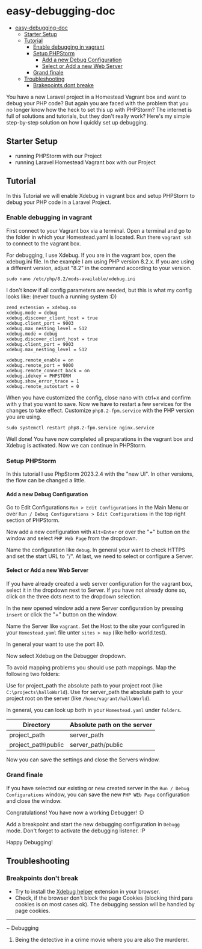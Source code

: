 # easy-debugging-doc

<!-- TOC -->
* [easy-debugging-doc](#easy-debugging-doc)
  * [Starter Setup](#starter-setup)
  * [Tutorial](#tutorial)
    * [Enable debugging in vagrant](#enable-debugging-in-vagrant)
    * [Setup PHPStorm](#setup-phpstorm)
      * [Add a new Debug Configuration](#add-a-new-debug-configuration)
      * [Select or Add a new Web Server](#select-or-add-a-new-web-server)
    * [Grand finale](#grand-finale)
  * [Troubleshooting](#troubleshooting)
    * [Brakepoints dont breake](#brakepoints-dont-breake)
<!-- TOC -->

<!-- How to enable Debugging with PHP (Laravel), PHPStorm and vagrant (Homestead)? -->

You have a new Laravel project in a Homestead Vagrant box and want to debug your PHP code? But again you are faced with
the problem that you no longer know how the heck to set this up with PHPStorm? The internet is full of solutions and
tutorials, but they don't really work?
Here's my simple step-by-step solution on how I quickly set up debugging.

## Starter Setup

- running PHPStorm with our Project
- running Laravel Homestead Vagrant box with our Project

## Tutorial

In this Tutorial we will enable Xdebug in vagrant box and setup PHPStorm to debug your PHP code in a Laravel Project.

### Enable debugging in vagrant

First connect to your Vagrant box via a terminal. Open a terminal and go to the folder in which your Homestead.yaml is
located. Run there `vagrant ssh` to connect to the vagrant box.

For debugging, I use Xdebug. If you are in the vagrant box, open the xdebug.ini file. In the example I am using PHP
version 8.2.x. If you are using a different version, adjust "8.2" in the command according to your version.

````shell
sudo nano /etc/php/8.2/mods-available/xdebug.ini
````

I don't know if all config parameters are needed, but this is what my config looks like: (never touch a running
system :D)

````text
zend_extension = xdebug.so
xdebug.mode = debug
xdebug.discover_client_host = true
xdebug.client_port = 9003
xdebug.max_nesting_level = 512
xdebug.mode = debug
xdebug.discover_client_host = true
xdebug.client_port = 9003
xdebug.max_nesting_level = 512

xdebug.remote_enable = on
xdebug.remote_port = 9000
xdebug.remote_connect_back = on
xdebug.idekey = PHPSTORM
xdebug.show_error_trace = 1
xdebug.remote_autostart = 0
````

When you have customized the config, close nano with ctrl+x and confirm with y that you want to save. Now we have to
restart a few services for the changes to take effect. Customize ``php8.2-fpm.service`` with the PHP version you are
using.

````shell
sudo systemctl restart php8.2-fpm.service nginx.service
````

Well done! You have now completed all preparations in the vagrant box and Xdebug is activated. Now we can continue in
PHPStorm.

### Setup PHPStorm

<!-- (Build #PS-232.10227.13, built on November 18, 2023) -->

In this tutorial I use PhpStorm 2023.2.4 with the "new UI". In other versions, the flow can be changed a little.

#### Add a new Debug Configuration

Go to Edit Configurations ``Run > Edit Configurations`` in the Main Menu or
over ``Run / Debug Configurations > Edit Configurations`` in the top right section of PHPStorm.

Now add a new configuration with ``Alt+Enter`` or over the "+" button on the window and select ``PHP Web Page`` from the
dropdown.

Name the configuration like ``debug``. In general your want to check HTTPS and set the start URL to "/". At last, we
need to select or configure a Server.

#### Select or Add a new Web Server

If you have already created a web server configuration for the vagrant box, select it in the dropdown next to Server. If
you have not already done so, click on the three dots next to the dropdown selection.

In the new opened window add a new Server configuration by pressing ``insert`` or click the "+" button on the window.

Name the Server like ``vagrant``. Set the Host to the site your configured in your ``Homestead.yaml`` file
unter ``sites > map`` (like hello-world.test).

In general your want to use the port 80.

Now select Xdebug on the Debugger dropdown.

To avoid mapping problems you should use path mappings. Map the following two folders:

Use for project_path the absolute path to your project root (like ``C:\projects\halloWorld``).
Use for server_path the absolute path to your project root on the server (like ``/home/vagrant/halloWorld``).

In general, you can look up both in your ``Homestead.yaml`` under ``folders``.

| Directory           | Absolute path on the server |
|---------------------|-----------------------------|
| project_path        | server_path                 |
| project_path\public | server_path/public          |

Now you can save the settings and close the Servers window.

### Grand finale

If you have selected our existing or new created server in the ``Run / Debug Configurations`` window, you can save the
new ``PHP WEb Page`` configuration and close the window.

Congratulations! You have now a working Debugger! :D

Add a breakpoint and start the new debugging configuration in ``Debugg`` mode. Don't forget to activate the debugging listener. :P

Happy Debugging!

## Troubleshooting

### Breakpoints don't break

- Try to install the [Xdebug helper](https://chromewebstore.google.com/detail/xdebug-helper/eadndfjplgieldjbigjakmdgkmoaaaoc) extension in your browser.
- Check, if the browser don't block the page Cookies (blocking third para cookies is on most cases ok). The debugging session will be handled by page cookies.

---

~ Debugging

1. Being the detective in a crime movie where you are also the murderer.

